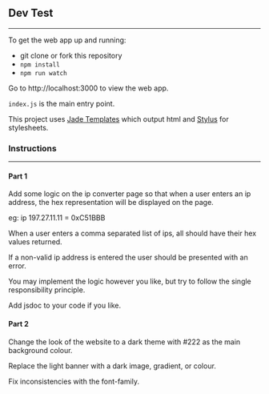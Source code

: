 ## Dev Test
-----------

To get the web app up and running:
* git clone or fork this repository
* `npm install`
* `npm run watch`

Go to http://localhost:3000 to view the web app.

`index.js` is the main entry point.

This project uses [Jade Templates](https://naltatis.github.io/jade-syntax-docs/) which output html and [Stylus](http://stylus-lang.com/) for stylesheets.


### Instructions
----------------

#### Part 1

Add some logic on the ip converter page so that when a user enters an ip address, the hex representation will be displayed on the page.

eg: ip 197.27.11.11 = 0xC51BBB

When a user enters a comma separated list of ips, all should have their hex values returned.

If a non-valid ip address is entered the user should be presented with an error.

You may implement the logic however you like, but try to follow the single responsibility principle.

Add jsdoc to your code if you like.

#### Part 2

Change the look of the website to a dark theme with #222 as the main background colour.

Replace the light banner with a dark image, gradient, or colour.

Fix inconsistencies with the font-family.